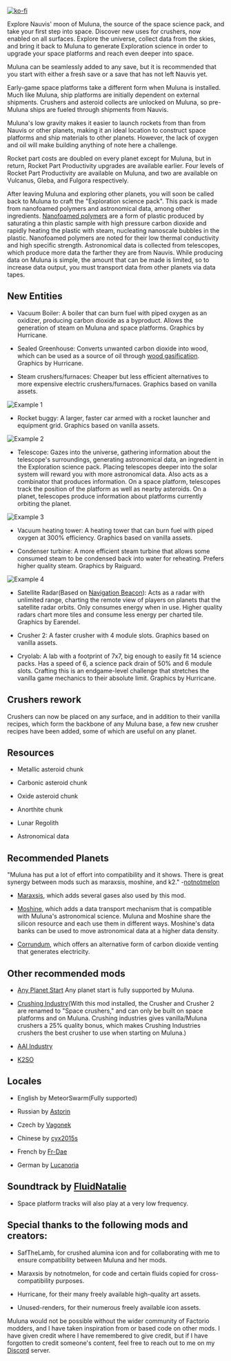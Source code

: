 [![ko-fi](https://ko-fi.com/img/githubbutton_sm.svg)](https://ko-fi.com/Y8Y019GOIS)

Explore Nauvis' moon of Muluna, the source of the space science pack, and take your first step into space. Discover new uses for crushers, now enabled on all surfaces. Explore the universe, collect data from the skies, and bring it back to Muluna to generate Exploration science in order to upgrade your space platforms and reach even deeper into space.

Muluna can be seamlessly added to any save, but it is recommended that you start with either a fresh save or a save that has not left Nauvis yet.

Early-game space platforms take a different form when Muluna is installed. Much like Muluna, ship platforms are initially dependent on external shipments. Crushers and asteroid collects are unlocked on Muluna, so pre-Muluna ships are fueled through shipments from Nauvis.

Muluna's low gravity makes it easier to launch rockets from than from Nauvis or other planets, making it an ideal location to construct space platforms and ship materials to other planets. However, the lack of oxygen and oil will make building anything of note here a challenge.

Rocket part costs are doubled on every planet except for Muluna, but in return, Rocket Part Productivity upgrades are available earlier. Four levels of Rocket Part Productivity are available on Muluna, and two are available on Vulcanus, Gleba, and Fulgora respectively.

After leaving Muluna and exploring other planets, you will soon be called back to Muluna to craft the "Exploration science pack". This pack is made from nanofoamed polymers and astronomical data, among other ingredients. [Nanofoamed polymers](https://github.com/nicholasgower/Heated-Pressure-Chamber/blob/master/Nanofoamed%20Polymers%2C%20Final%20Report(6-6-2023).pdf) are a form of plastic produced by saturating a thin plastic sample with high pressure carbon dioxide and rapidly heating the plastic with steam, nucleating nanoscale bubbles in the plastic. Nanofoamed polymers are noted for their low thermal conductivity and high specific strength. Astronomical data is collected from telescopes, which produce more data the farther they are from Nauvis. While producing data on Muluna is simple, the amount that can be made is limited, so to increase data output, you must transport data from other planets via data tapes.

## New Entities

- Vacuum Boiler: A boiler that can burn fuel with piped oxygen as an oxidizer, producing carbon dioxide as a byproduct. Allows the generation of steam on Muluna and space platforms. Graphics by Hurricane.

- Sealed Greenhouse: Converts unwanted carbon dioxide into wood, which can be used as a source of oil through [wood gasification](https://mods.factorio.com/mod/Wood_Gasification_updated). Graphics by Hurricane.

- Steam crushers/furnaces: Cheaper but less efficient alternatives to more expensive electric crushers/furnaces. Graphics based on vanilla assets.

![Example 1](https://github.com/nicholasgower/planet-muluna/blob/muluna-2-prerelease/README_images/examples/boiler.GIF?raw=true)

- Rocket buggy: A larger, faster car armed with a rocket launcher and equipment grid. Graphics based on vanilla assets.

![Example 2](https://github.com/nicholasgower/planet-muluna/blob/muluna-2-prerelease/README_images/examples/buggy.GIF?raw=true)

- Telescope: Gazes into the universe, gathering information about the telescope's surroundings, generating astronomical data, an ingredient in the Exploration science pack. Placing telescopes deeper into the solar system will reward you with more astronomical data. Also acts as a combinator that produces information. On a space platform, telescopes track the position of the platform as well as nearby asteroids. On a planet, telescopes produce information about platforms currently orbiting the planet.

![Example 3](https://github.com/nicholasgower/planet-muluna/blob/muluna-2-prerelease/README_images/examples/telescope.GIF?raw=true)

- Vacuum heating tower: A heating tower that can burn fuel with piped oxygen at 300% efficiency. Graphics based on vanilla assets.

- Condenser turbine: A more efficient steam turbine that allows some consumed steam to be condensed back into water for reheating. Prefers higher quality steam. Graphics by Raiguard.

![Example 4](https://github.com/nicholasgower/planet-muluna/blob/muluna-2-prerelease/README_images/examples/heating%20tower.GIF?raw=true)

- Satellite Radar(Based on [Navigation Beacon](https://mods.factorio.com/mod/nav-beacon-fork)): Acts as a radar with unlimited range, charting the remote view of players on planets that the satellite radar orbits. Only consumes energy when in use. Higher quality radars chart more tiles and consume less energy per charted tile. Graphics by Earendel.

- Crusher 2: A faster crusher with 4 module slots. Graphics based on vanilla assets.

- Cryolab: A lab with a footprint of 7x7, big enough to easily fit 14 science packs. Has a speed of 6, a science pack drain of 50% and 6 module slots. Crafting this is an endgame-level challenge that stretches the vanilla game mechanics to their absolute limit. Graphics by Hurricane.

## Crushers rework

Crushers can now be placed on any surface, and in addition to their vanilla recipes, which form the backbone of any Muluna base, a few new crusher recipes have been added, some of which are useful on any planet.


## Resources

- Metallic asteroid chunk

- Carbonic asteroid chunk

- Oxide asteroid chunk

- Anorthite chunk

- Lunar Regolith

- Astronomical data

## Recommended Planets

"Muluna has put a lot of effort into compatibility and it shows. There is great synergy between mods such as maraxsis, moshine, and k2." -[notnotmelon](https://discord.com/channels/1309620686347702372/1337535095300423691/1401656779330555914)

- [Maraxsis](https://mods.factorio.com/mod/maraxsis), which adds several gases also used by this mod.

- [Moshine](https://mods.factorio.com/mod/Moshine), which adds a data transport mechanism that is compatible with Muluna's astronomical science. Muluna and Moshine share the silicon resource and each use them in different ways. Moshine's data banks can be used to move astronomical data at a higher data density.

- [Corrundum](https://mods.factorio.com/mod/corrundum), which offers an alternative form of carbon dioxide venting that generates electricity.

## Other recommended mods

- [Any Planet Start](https://mods.factorio.com/mod/any-planet-start) Any planet start is fully supported by Muluna.

- [Crushing Industry](https://mods.factorio.com/mod/crushing-industry)(With this mod installed, the Crusher and Crusher 2 are renamed to "Space crushers," and can only be built on space platforms and on Muluna. Crushing industries gives vanilla/Muluna crushers a 25% quality bonus, which makes Crushing Industries crushers the best crusher to use when starting on Muluna.)

- [AAI Industry](https://mods.factorio.com/mod/aai-industry)

- [K2SO](https://mods.factorio.com/mod/Krastorio2-spaced-out)

## Locales

- English by MeteorSwarm(Fully supported)

- Russian by [Astorin](https://github.com/nicholasgower/planet-muluna/issues?q=is%3Apr+author%3AAstorin)

- Czech by [Vagonek](https://github.com/nicholasgower/planet-muluna/issues?q=is%3Apr+author%3Avagonek)

- Chinese by [cyx2015s](https://github.com/nicholasgower/planet-muluna/issues?q=is%3Apr+author%3Acyx2015s)

- French by [Fr-Dae](https://github.com/nicholasgower/planet-muluna/commits?author=Fr-Dae)

- German by [Lucanoria](https://github.com/nicholasgower/planet-muluna/commits?author=Lucanoria)

## Soundtrack by [FluidNatalie](https://anagramofme.bandcamp.com/)

- Space platform tracks will also play at a very low frequency.

## Special thanks to the following mods and creators:

- SafTheLamb, for crushed alumina icon and for collaborating with me to ensure compatibility between Muluna and her mods.

- Maraxsis by notnotmelon, for code and certain fluids copied for cross-compatibility purposes.

- Hurricane, for their many freely available high-quality art assets.

- Unused-renders, for their numerous freely available icon assets.


Muluna would not be possible without the wider community of Factorio modders, and I have taken inspiration from or based code on other mods. I have given credit where I have remembered to give credit, but if I have forgotten to credit someone's content, feel free to reach out to me on my [Discord](https://discord.gg/8pD6A3JRtZ) server.
